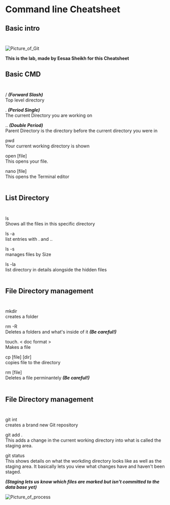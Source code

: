 # Command line Cheatsheet

## Basic intro <br><br>
![Picture_of_Git](https://img1.wallspic.com/crops/2/7/8/5/5/155872/155872-github-logo-azure-aqua-turquoise-1920x1080.png)

**This is the lab, made by Eesaa Sheikh for this Cheatsheet**

## Basic CMD  <br><br>

/   ***(Forward Slash)***      <br> Top level directory

.   ***(Period Single)***      <br> The current Directory you are working on

..   ***(Double Period)***      <br> Parent Directory is the directory before the current directory you were in


pwd      <br> Your current working directory is shown

open [file]      <br> This opens your file.

nano [file]     <br> This opens the Terminal editor <br><br>

## List Directory  <br><br>

ls    <br> Shows all the files in this specific directory

ls -a    <br> list entries with . and ..

ls -s    <br> manages files by Size

ls -la   <br> list directory in details alongside the hidden files <br><br>


## File Directory management  <br><br>

mkdir    <br> creates a folder

rm -R    <br> Deletes a folders and what's inside of it ***(Be careful!)***

touch. < doc format >    <br> Makes a file

cp [file] [dir]    <br> copies file to the directory

rm [file]    <br> Deletes a file perminantely ***(Be careful!)*** <br><br>

## File Directory management  <br><br>

git int    <br> creates a brand new Git repository

git add .  <br> This adds a change in the current working directory into what is called the staging area.

git status  <br> This shows details on what the workding directory looks like as well as the staging area. It basically lets you view what changes have and haven't been staged.

***(Staging lets us know which files are marked but isn't committed to the data base yet)***

![Picture_of_process](https://git-scm.com/book/en/v2/images/areas.png)
